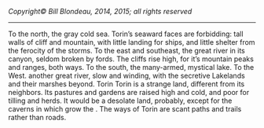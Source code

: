 _Copyright&copy; Bill Blondeau, 2014, 2015; all rights reserved_
<hr/>


To the north, the gray cold sea. Torin’s seaward faces are forbidding: tall walls of cliff and mountain, with little landing for ships, and little shelter from the ferocity of the storms.
To the east and southeast, the great river in its canyon, seldom broken by fords. The cliffs rise high, for it’s mountain peaks and ranges, both ways.
To the south, the many-armed, mystical lake.
To the West. another great river, slow and winding, with the secretive Lakelands and their marshes beyond.
Torin
Torin is a strange land, different from its neighbors. Its pastures and gardens are raised high and cold, and poor for tilling and herds. It would be a desolate land, probably, except for the caverns in which grow the <stones>. 
The ways of Torin are scant paths and trails rather than roads.

